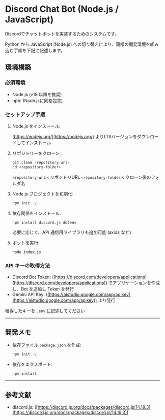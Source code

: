 # Discord Chat Bot (Node.js / JavaScript)

Discordでチャットボットを実装するためのシステムです。

Python から JavaScript (Node.js) への切り替えにより、同様の開発環境を組み込む手順を下記に記述します。

## 環境構築

### 必須環境

* Node.js (v18 以降を推奨)
* npm (Node.jsに同格包含)

### セットアップ手順

1. Node.js をインストール:

   [https://nodejs.org/](https://nodejs.org/) よりLTSバージョンをダウンロードしてインストール

2. リポジトリーをクローン:

   ```bash
   git clone <repository-url>
   cd <repository-folder>
   ```

   `<repository-url>`: リポジトリURL
   `<repository-folder>`: クローン後のフォルダ名

3. Node.js プロジェクトを初期化:

   ```bash
   npm init -y
   ```

4. 依存関係をインストール:

   ```bash
   npm install discord.js dotenv
   ```

   必要に応じて、API 通信用ライブラリも追加可能 (axios など)

7. ボットを実行:

   ```bash
   node index.js
   ```

### API キーの取得方法

* Discord Bot Token: ([https://discord.com/developers/applications](https://discord.com/developers/applications)) でアプリケーションを作成し、Bot を追加し Token を発行
* Gemini API Key: ([https://aistudio.google.com/app/apikey](https://aistudio.google.com/app/apikey)) より発行

獲得したキーを `.env` に記述してください

---

## 開発メモ

* 依存ファイル `package.json` を作成:

  ```bash
  npm init -y
  ```

* 依存をエクスポート:

  ```bash
  npm install
  ```

---

## 参考文献

* discord.js: ([https://discord.js.org/docs/packages/discord.js/14.19.3](https://discord.js.org/docs/packages/discord.js/14.19.3))
